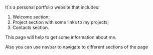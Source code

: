 It`s a personal portfolio website that includes:
  1) Welcome section;
  2) Project section with some links to my projects;
  3) Contacts section.
  
This page will help to get some information about me. 

Also you can use navbar to navigate to different sections of the page
